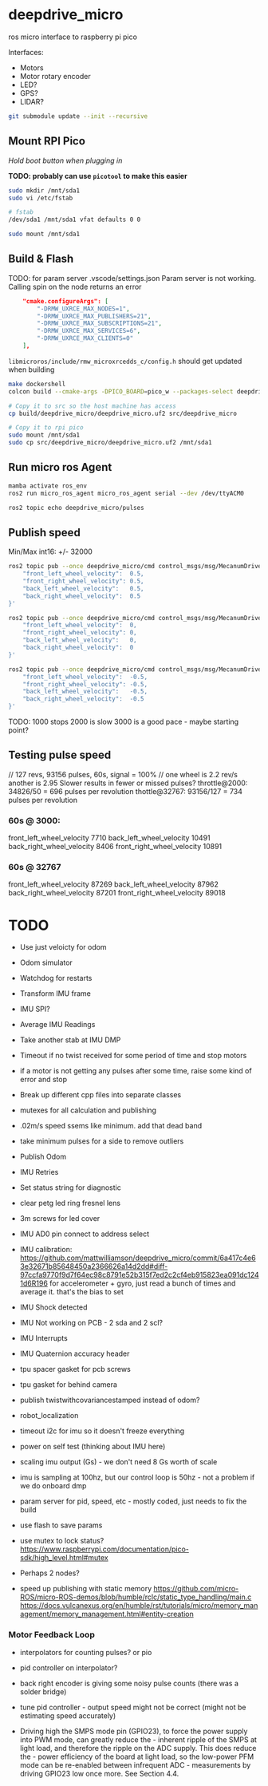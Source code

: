 # deepdrive_micro

ros micro interface to raspberry pi pico

Interfaces:
- Motors
- Motor rotary encoder
- LED?
- GPS?
- LIDAR?

```sh
git submodule update --init --recursive
```

## Mount RPI Pico

*Hold boot button when plugging in*

**TODO: probably can use `picotool` to make this easier**

```sh
sudo mkdir /mnt/sda1
sudo vi /etc/fstab

# fstab
/dev/sda1 /mnt/sda1 vfat defaults 0 0

sudo mount /mnt/sda1
```

## Build & Flash

TODO: for param server .vscode/settings.json
Param server is not working. Calling spin on the node returns an error
```json
    "cmake.configureArgs": [
        "-DRMW_UXRCE_MAX_NODES=1",
        "-DRMW_UXRCE_MAX_PUBLISHERS=21",
        "-DRMW_UXRCE_MAX_SUBSCRIPTIONS=21",
        "-DRMW_UXRCE_MAX_SERVICES=6",
        "-DRMW_UXRCE_MAX_CLIENTS=0"
    ],
```
`libmicroros/include/rmw_microxrcedds_c/config.h` should get updated when building

```sh
make dockershell
colcon build --cmake-args -DPICO_BOARD=pico_w --packages-select deepdrive_micro

# Copy it to src so the host machine has access
cp build/deepdrive_micro/deepdrive_micro.uf2 src/deepdrive_micro

# Copy it to rpi pico
sudo mount /mnt/sda1
sudo cp src/deepdrive_micro/deepdrive_micro.uf2 /mnt/sda1
```

## Run micro ros Agent
```sh
mamba activate ros_env
ros2 run micro_ros_agent micro_ros_agent serial --dev /dev/ttyACM0

ros2 topic echo deepdrive_micro/pulses
```

## Publish speed
Min/Max int16: +/- 32000

```sh
ros2 topic pub --once deepdrive_micro/cmd control_msgs/msg/MecanumDriveControllerState '{
    "front_left_wheel_velocity":  0.5,
    "front_right_wheel_velocity": 0.5,
    "back_left_wheel_velocity":   0.5,
    "back_right_wheel_velocity":  0.5
}'

ros2 topic pub --once deepdrive_micro/cmd control_msgs/msg/MecanumDriveControllerState '{
    "front_left_wheel_velocity":  0,
    "front_right_wheel_velocity": 0,
    "back_left_wheel_velocity":   0,
    "back_right_wheel_velocity":  0
}'

ros2 topic pub --once deepdrive_micro/cmd control_msgs/msg/MecanumDriveControllerState '{
    "front_left_wheel_velocity":  -0.5,
    "front_right_wheel_velocity": -0.5,
    "back_left_wheel_velocity":   -0.5,
    "back_right_wheel_velocity":  -0.5
}'
```

TODO: 1000 stops
2000 is slow
3000 is a good pace - maybe starting point?

## Testing pulse speed
// 127 revs, 93156 pulses, 60s, signal = 100%
// one wheel is 2.2 rev/s another is 2.95
Slower results in fewer or missed pulses?
throttle@2000: 34826/50 = 696 pulses per revolution
thottle@32767: 93156/127 = 734 pulses per revolution

### 60s @ 3000:
front_left_wheel_velocity   7710
back_left_wheel_velocity    10491
back_right_wheel_velocity   8406
front_right_wheel_velocity  10891

### 60s @ 32767
front_left_wheel_velocity   87269
back_left_wheel_velocity    87962
back_right_wheel_velocity   87201
front_right_wheel_velocity  89018


# TODO
- Use just veloicty for odom
- Odom simulator
- Watchdog for restarts
- Transform IMU frame
- IMU SPI?
- Average IMU Readings
- Take another stab at IMU DMP
- Timeout if no twist received for some period of time and stop motors
- if a motor is not getting any pulses after some time, raise some kind of error and stop
- Break up different cpp files into separate classes
- mutexes for all calculation and publishing
- .02m/s speed ssems like minimum. add that dead band
- take minimum pulses for a side to remove outliers
- Publish Odom
- IMU Retries
- Set status string for diagnostic

- clear petg led ring fresnel lens
- 3m screws for led cover
- IMU AD0 pin connect to address select
- IMU calibration: https://github.com/mattwilliamson/deepdrive_micro/commit/6a417c4e63e32671b85648450a2366626a14d2dd#diff-97ccfa9770f9d7f64ec98c8791e52b315f7ed2c2cf4eb915823ea091dc1241d6R196 for accelerometer + gyro, just read a bunch of times and average it. that's the bias to set
- IMU Shock detected
- IMU Not working on PCB - 2 sda and 2 scl?
- IMU Interrupts 
- IMU Quaternion accuracy header

- tpu spacer gasket for pcb screws
- tpu gasket for behind camera
- publish twistwithcovariancestamped instead of odom?
- robot_localization
- timeout i2c for imu so it doesn't freeze everything
- power on self test (thinking about IMU here)
- scaling imu output (Gs) - we don't need 8 Gs worth of scale
- imu is sampling at 100hz, but our control loop is 50hz - not a problem if we do onboard dmp

- param server for pid, speed, etc - mostly coded, just needs to fix the build
- use flash to save params
- use mutex to lock status? https://www.raspberrypi.com/documentation/pico-sdk/high_level.html#mutex

- Perhaps 2 nodes?
- speed up publishing with static memory https://github.com/micro-ROS/micro-ROS-demos/blob/humble/rclc/static_type_handling/main.c https://docs.vulcanexus.org/en/humble/rst/tutorials/micro/memory_management/memory_management.html#entity-creation



### Motor Feedback Loop
- interpolators for counting pulses? or pio
- pid controller on interpolator?
- back right encoder is giving some noisy pulse counts (there was a solder bridge)
- tune pid controller - output speed might not be correct (might not be estimating speed accurately)

- Driving high the SMPS mode pin (GPIO23), to force the power supply into PWM mode, can greatly reduce the - inherent ripple of the SMPS at light load, and therefore the ripple on the ADC supply. This does reduce the - power efficiency of the board at light load, so the low-power PFM mode can be re-enabled between infrequent ADC - measurements by driving GPIO23 low once more. See Section 4.4.

